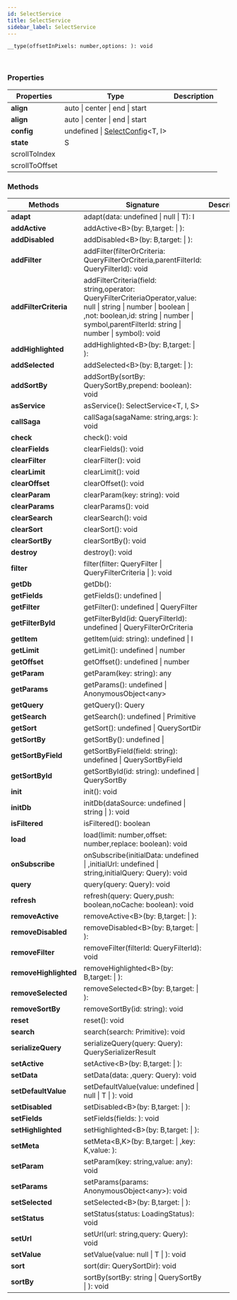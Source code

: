 ```yaml
---
id: SelectService
title: SelectService
sidebar_label: SelectService
---
```


```tsx
__type(offsetInPixels: number,options: ): void
```
<br/>



### Properties

| Properties | Type | Description |
| --------- | ---- | ----------- |
| **align** | auto \| center \| end \| start |  |
| **align** | auto \| center \| end \| start |  |
| **config** | undefined \| [SelectConfig](/api2/types/SelectConfig.md)<T, I\> |  |
| **state** | S |  |
| scrollToIndex |  |  |
| scrollToOffset |  |  |


### Methods

| Methods | Signature | Description |
| --------- | ---- | ----------- |
| **adapt** | adapt(data: undefined \| null \| T): I |  |
| **addActive** | addActive<B\>(by: B,target:  \| ):  |  |
| **addDisabled** | addDisabled<B\>(by: B,target:  \| ):  |  |
| **addFilter** | addFilter(filterOrCriteria: QueryFilterOrCriteria,parentFilterId: QueryFilterId): void |  |
| **addFilterCriteria** | addFilterCriteria(field: string,operator: QueryFilterCriteriaOperator,value: null \| string \| number \| boolean \| ,not: boolean,id: string \| number \| symbol,parentFilterId: string \| number \| symbol): void |  |
| **addHighlighted** | addHighlighted<B\>(by: B,target:  \| ):  |  |
| **addSelected** | addSelected<B\>(by: B,target:  \| ):  |  |
| **addSortBy** | addSortBy(sortBy: QuerySortBy,prepend: boolean): void |  |
| **asService** | asService(): SelectService<T, I, S\> |  |
| **callSaga** | callSaga(sagaName: string,args: ): void |  |
| **check** | check(): void |  |
| **clearFields** | clearFields(): void |  |
| **clearFilter** | clearFilter(): void |  |
| **clearLimit** | clearLimit(): void |  |
| **clearOffset** | clearOffset(): void |  |
| **clearParam** | clearParam(key: string): void |  |
| **clearParams** | clearParams(): void |  |
| **clearSearch** | clearSearch(): void |  |
| **clearSort** | clearSort(): void |  |
| **clearSortBy** | clearSortBy(): void |  |
| **destroy** | destroy(): void |  |
| **filter** | filter(filter: QueryFilter \| QueryFilterCriteria \| ): void |  |
| **getDb** | getDb():  |  |
| **getFields** | getFields(): undefined \|  |  |
| **getFilter** | getFilter(): undefined \| QueryFilter |  |
| **getFilterById** | getFilterById(id: QueryFilterId): undefined \| QueryFilterOrCriteria |  |
| **getItem** | getItem(uid: string): undefined \| I |  |
| **getLimit** | getLimit(): undefined \| number |  |
| **getOffset** | getOffset(): undefined \| number |  |
| **getParam** | getParam(key: string): any |  |
| **getParams** | getParams(): undefined \| AnonymousObject<any\> |  |
| **getQuery** | getQuery(): Query |  |
| **getSearch** | getSearch(): undefined \| Primitive |  |
| **getSort** | getSort(): undefined \| QuerySortDir |  |
| **getSortBy** | getSortBy(): undefined \|  |  |
| **getSortByField** | getSortByField(field: string): undefined \| QuerySortByField |  |
| **getSortById** | getSortById(id: string): undefined \| QuerySortBy |  |
| **init** | init(): void |  |
| **initDb** | initDb(dataSource: undefined \| string \| ): void |  |
| **isFiltered** | isFiltered(): boolean |  |
| **load** | load(limit: number,offset: number,replace: boolean): void |  |
| **onSubscribe** | onSubscribe(initialData: undefined \| ,initialUrl: undefined \| string,initialQuery: Query): void |  |
| **query** | query(query: Query): void |  |
| **refresh** | refresh(query: Query,push: boolean,noCache: boolean): void |  |
| **removeActive** | removeActive<B\>(by: B,target:  \| ):  |  |
| **removeDisabled** | removeDisabled<B\>(by: B,target:  \| ):  |  |
| **removeFilter** | removeFilter(filterId: QueryFilterId): void |  |
| **removeHighlighted** | removeHighlighted<B\>(by: B,target:  \| ):  |  |
| **removeSelected** | removeSelected<B\>(by: B,target:  \| ):  |  |
| **removeSortBy** | removeSortBy(id: string): void |  |
| **reset** | reset(): void |  |
| **search** | search(search: Primitive): void |  |
| **serializeQuery** | serializeQuery(query: Query): QuerySerializerResult |  |
| **setActive** | setActive<B\>(by: B,target:  \| ):  |  |
| **setData** | setData(data: ,query: Query): void |  |
| **setDefaultValue** | setDefaultValue(value: undefined \| null \| T \| ): void |  |
| **setDisabled** | setDisabled<B\>(by: B,target:  \| ):  |  |
| **setFields** | setFields(fields: ): void |  |
| **setHighlighted** | setHighlighted<B\>(by: B,target:  \| ):  |  |
| **setMeta** | setMeta<B,K\>(by: B,target:  \| ,key: K,value: ):  |  |
| **setParam** | setParam(key: string,value: any): void |  |
| **setParams** | setParams(params: AnonymousObject<any\>): void |  |
| **setSelected** | setSelected<B\>(by: B,target:  \| ):  |  |
| **setStatus** | setStatus(status: LoadingStatus): void |  |
| **setUrl** | setUrl(url: string,query: Query): void |  |
| **setValue** | setValue(value: null \| T \| ): void |  |
| **sort** | sort(dir: QuerySortDir): void |  |
| **sortBy** | sortBy(sortBy: string \| QuerySortBy \| ): void |  |
